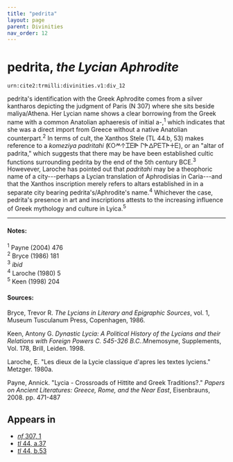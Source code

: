```yaml
---
title: "pedrita"
layout: page
parent: Divinities
nav_order: 12
---
```




# pedrita, *the Lycian Aphrodite*

`urn:cite2:trmilli:divinities.v1:div_12`

pedrita's identification with the Greek Aphrodite comes from a silver kantharos depicting the judgment of Paris (N 307) where she sits beside maliya/Athena. Her Lycian name shows a clear borrowing from the Greek name with a common Anatolian aphaeresis of initial a-,<sup>1</sup> which indicates that she was a direct import from Greece without a native Anatolian counterpart.<sup>2</sup> In terms of cult, the Xanthos Stele (TL 44.b, 53) makes reference to a *komeziya padritahi* (𐊋𐊒𐊎𐊁𐊈𐊆𐊊𐊀 𐊓𐊀𐊅𐊕𐊆𐊗𐊀𐊛𐊆), or an "altar of padrita," which suggests that there may be have been established cultic functions surrounding pedrita by the end of the 5th century BCE.<sup>3</sup> Howevever, Laroche has pointed out that *padritahi* may be a theophoric name of a city---perhaps a Lycian translation of Aphrodisias in Caria---and that the Xanthos inscription merely refers to altars established in in a separate city bearing pedrita's/Aphrodite's name.<sup>4</sup> Whichever the case, pedrita's presence in art and inscriptions attests to the increasing influence of Greek mythology and culture in Lyica.<sup>5</sup>

--------------------

#### Notes:

<sup>1</sup> Payne (2004) 476<br/>
<sup>2</sup> Bryce (1986) 181<br/>
<sup>3</sup> *ibid*<br/>
<sup>4</sup> Laroche (1980) 5<br/>
<sup>5</sup> Keen (1998) 204


#### Sources: 
Bryce, Trevor R. *The Lycians in Literary and Epigraphic Sources*, vol. 1, Museum Tusculanum Press, Copenhagen, 1986.

Keen, Antony G. *Dynastic Lycia: A Political History of the Lycians and their Relations with Foreign Powers C. 545-326 B.C.*.Mnemosyne, Supplements, Vol. 178, Brill, Leiden. 1998.

Laroche, E. "Les dieux de la Lycie classique d'apres les textes lyciens." Metzger. 1980a.

Payne, Annick. "Lycia - Crossroads of Hittite and Greek Traditions?." *Papers on Ancient Literatures: Greece, Rome, and the Near East*, Eisenbrauns, 2008. pp. 471-487


## Appears in

- [*nf* 307, 1](../../Texts/nf_307)
- [*tl* 44, a.37](../../Texts/tl_44)
- [*tl* 44, b.53](../../Texts/tl_44)